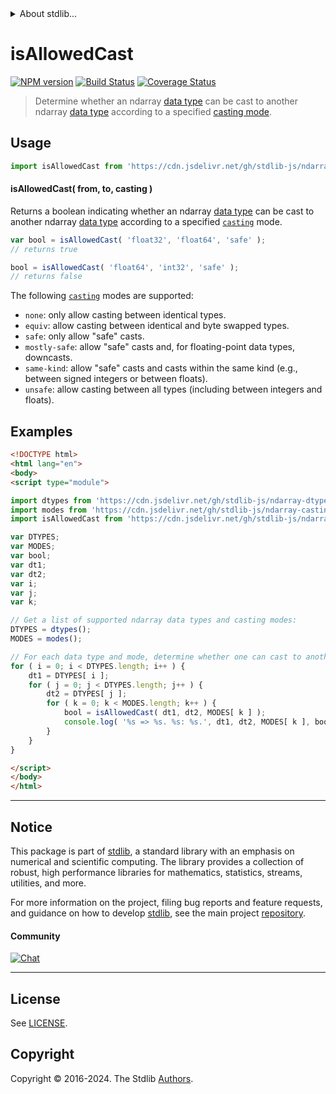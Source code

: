 <!--

@license Apache-2.0

Copyright (c) 2018 The Stdlib Authors.

Licensed under the Apache License, Version 2.0 (the "License");
you may not use this file except in compliance with the License.
You may obtain a copy of the License at

   http://www.apache.org/licenses/LICENSE-2.0

Unless required by applicable law or agreed to in writing, software
distributed under the License is distributed on an "AS IS" BASIS,
WITHOUT WARRANTIES OR CONDITIONS OF ANY KIND, either express or implied.
See the License for the specific language governing permissions and
limitations under the License.

-->


<details>
  <summary>
    About stdlib...
  </summary>
  <p>We believe in a future in which the web is a preferred environment for numerical computation. To help realize this future, we've built stdlib. stdlib is a standard library, with an emphasis on numerical and scientific computation, written in JavaScript (and C) for execution in browsers and in Node.js.</p>
  <p>The library is fully decomposable, being architected in such a way that you can swap out and mix and match APIs and functionality to cater to your exact preferences and use cases.</p>
  <p>When you use stdlib, you can be absolutely certain that you are using the most thorough, rigorous, well-written, studied, documented, tested, measured, and high-quality code out there.</p>
  <p>To join us in bringing numerical computing to the web, get started by checking us out on <a href="https://github.com/stdlib-js/stdlib">GitHub</a>, and please consider <a href="https://opencollective.com/stdlib">financially supporting stdlib</a>. We greatly appreciate your continued support!</p>
</details>

# isAllowedCast

[![NPM version][npm-image]][npm-url] [![Build Status][test-image]][test-url] [![Coverage Status][coverage-image]][coverage-url] <!-- [![dependencies][dependencies-image]][dependencies-url] -->

> Determine whether an ndarray [data type][@stdlib/ndarray/dtypes] can be cast to another ndarray [data type][@stdlib/ndarray/dtypes] according to a specified [casting mode][@stdlib/ndarray/casting-modes].

<!-- Section to include introductory text. Make sure to keep an empty line after the intro `section` element and another before the `/section` close. -->

<section class="intro">

</section>

<!-- /.intro -->

<!-- Package usage documentation. -->



<section class="usage">

## Usage

```javascript
import isAllowedCast from 'https://cdn.jsdelivr.net/gh/stdlib-js/ndarray-base-assert-is-allowed-data-type-cast@esm/index.mjs';
```

#### isAllowedCast( from, to, casting )

Returns a boolean indicating whether an ndarray [data type][@stdlib/ndarray/dtypes] can be cast to another ndarray [data type][@stdlib/ndarray/dtypes] according to a specified [`casting`][@stdlib/ndarray/casting-modes] mode.

```javascript
var bool = isAllowedCast( 'float32', 'float64', 'safe' );
// returns true

bool = isAllowedCast( 'float64', 'int32', 'safe' );
// returns false
```

The following [`casting`][@stdlib/ndarray/casting-modes] modes are supported:

-   `none`: only allow casting between identical types.
-   `equiv`: allow casting between identical and byte swapped types.
-   `safe`: only allow "safe" casts.
-   `mostly-safe`: allow "safe" casts and, for floating-point data types, downcasts.
-   `same-kind`: allow "safe" casts and casts within the same kind (e.g., between signed integers or between floats).
-   `unsafe`: allow casting between all types (including between integers and floats).

</section>

<!-- /.usage -->

<!-- Package usage notes. Make sure to keep an empty line after the `section` element and another before the `/section` close. -->

<section class="notes">

</section>

<!-- /.notes -->

<!-- Package usage examples. -->

<section class="examples">

## Examples

<!-- eslint no-undef: "error" -->

```html
<!DOCTYPE html>
<html lang="en">
<body>
<script type="module">

import dtypes from 'https://cdn.jsdelivr.net/gh/stdlib-js/ndarray-dtypes@esm/index.mjs';
import modes from 'https://cdn.jsdelivr.net/gh/stdlib-js/ndarray-casting-modes@esm/index.mjs';
import isAllowedCast from 'https://cdn.jsdelivr.net/gh/stdlib-js/ndarray-base-assert-is-allowed-data-type-cast@esm/index.mjs';

var DTYPES;
var MODES;
var bool;
var dt1;
var dt2;
var i;
var j;
var k;

// Get a list of supported ndarray data types and casting modes:
DTYPES = dtypes();
MODES = modes();

// For each data type and mode, determine whether one can cast to another data type...
for ( i = 0; i < DTYPES.length; i++ ) {
    dt1 = DTYPES[ i ];
    for ( j = 0; j < DTYPES.length; j++ ) {
        dt2 = DTYPES[ j ];
        for ( k = 0; k < MODES.length; k++ ) {
            bool = isAllowedCast( dt1, dt2, MODES[ k ] );
            console.log( '%s => %s. %s: %s.', dt1, dt2, MODES[ k ], bool );
        }
    }
}

</script>
</body>
</html>
```

</section>

<!-- /.examples -->

<!-- Section to include cited references. If references are included, add a horizontal rule *before* the section. Make sure to keep an empty line after the `section` element and another before the `/section` close. -->

<section class="references">

</section>

<!-- /.references -->

<!-- Section for related `stdlib` packages. Do not manually edit this section, as it is automatically populated. -->

<section class="related">

</section>

<!-- /.related -->

<!-- Section for all links. Make sure to keep an empty line after the `section` element and another before the `/section` close. -->


<section class="main-repo" >

* * *

## Notice

This package is part of [stdlib][stdlib], a standard library with an emphasis on numerical and scientific computing. The library provides a collection of robust, high performance libraries for mathematics, statistics, streams, utilities, and more.

For more information on the project, filing bug reports and feature requests, and guidance on how to develop [stdlib][stdlib], see the main project [repository][stdlib].

#### Community

[![Chat][chat-image]][chat-url]

---

## License

See [LICENSE][stdlib-license].


## Copyright

Copyright &copy; 2016-2024. The Stdlib [Authors][stdlib-authors].

</section>

<!-- /.stdlib -->

<!-- Section for all links. Make sure to keep an empty line after the `section` element and another before the `/section` close. -->

<section class="links">

[npm-image]: http://img.shields.io/npm/v/@stdlib/ndarray-base-assert-is-allowed-data-type-cast.svg
[npm-url]: https://npmjs.org/package/@stdlib/ndarray-base-assert-is-allowed-data-type-cast

[test-image]: https://github.com/stdlib-js/ndarray-base-assert-is-allowed-data-type-cast/actions/workflows/test.yml/badge.svg?branch=main
[test-url]: https://github.com/stdlib-js/ndarray-base-assert-is-allowed-data-type-cast/actions/workflows/test.yml?query=branch:main

[coverage-image]: https://img.shields.io/codecov/c/github/stdlib-js/ndarray-base-assert-is-allowed-data-type-cast/main.svg
[coverage-url]: https://codecov.io/github/stdlib-js/ndarray-base-assert-is-allowed-data-type-cast?branch=main

<!--

[dependencies-image]: https://img.shields.io/david/stdlib-js/ndarray-base-assert-is-allowed-data-type-cast.svg
[dependencies-url]: https://david-dm.org/stdlib-js/ndarray-base-assert-is-allowed-data-type-cast/main

-->

[chat-image]: https://img.shields.io/gitter/room/stdlib-js/stdlib.svg
[chat-url]: https://app.gitter.im/#/room/#stdlib-js_stdlib:gitter.im

[stdlib]: https://github.com/stdlib-js/stdlib

[stdlib-authors]: https://github.com/stdlib-js/stdlib/graphs/contributors

[umd]: https://github.com/umdjs/umd
[es-module]: https://developer.mozilla.org/en-US/docs/Web/JavaScript/Guide/Modules

[deno-url]: https://github.com/stdlib-js/ndarray-base-assert-is-allowed-data-type-cast/tree/deno
[umd-url]: https://github.com/stdlib-js/ndarray-base-assert-is-allowed-data-type-cast/tree/umd
[esm-url]: https://github.com/stdlib-js/ndarray-base-assert-is-allowed-data-type-cast/tree/esm
[branches-url]: https://github.com/stdlib-js/ndarray-base-assert-is-allowed-data-type-cast/blob/main/branches.md

[stdlib-license]: https://raw.githubusercontent.com/stdlib-js/ndarray-base-assert-is-allowed-data-type-cast/main/LICENSE

[@stdlib/ndarray/dtypes]: https://github.com/stdlib-js/ndarray-dtypes/tree/esm

[@stdlib/ndarray/casting-modes]: https://github.com/stdlib-js/ndarray-casting-modes/tree/esm

</section>

<!-- /.links -->
